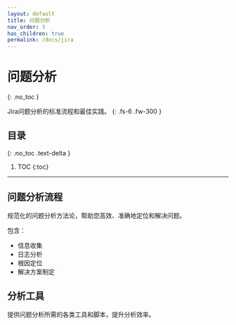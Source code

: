 ```yaml
---
layout: default
title: 问题分析
nav_order: 3
has_children: true
permalink: /docs/jira
---
```


# 问题分析
{: .no_toc }

Jira问题分析的标准流程和最佳实践。
{: .fs-6 .fw-300 }

## 目录
{: .no_toc .text-delta }

1. TOC
{:toc}

---

## 问题分析流程

规范化的问题分析方法论，帮助您高效、准确地定位和解决问题。

包含：
- 信息收集
- 日志分析
- 根因定位
- 解决方案制定

## 分析工具

提供问题分析所需的各类工具和脚本，提升分析效率。

